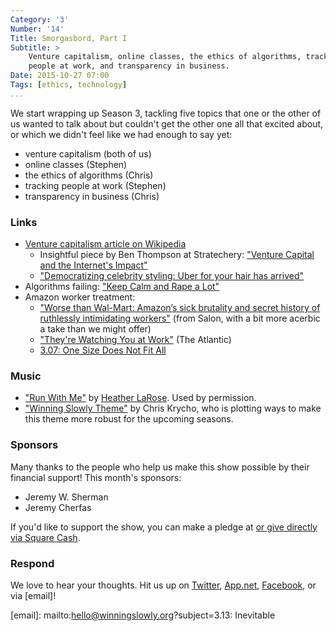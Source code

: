 ```yaml
---
Category: '3'
Number: '14'
Title: Smorgasbord, Part I
Subtitle: >
    Venture capitalism, online classes, the ethics of algorithms, tracking
    people at work, and transparency in business.
Date: 2015-10-27 07:00
Tags: [ethics, technology]
...
```


We start wrapping up Season 3, tackling five topics that one or the other of us
wanted to talk about but couldn't get the other one all that excited about, or
which we didn't feel like we had enough to say yet:

  - venture capitalism (both of us)
  - online classes (Stephen)
  - the ethics of algorithms (Chris)
  - tracking people at work (Stephen)
  - transparency in business (Chris)

### Links

  - [Venture capitalism article on Wikipedia][wikipedia]
      + Insightful piece by Ben Thompson at Stratechery: ["Venture Capital and
        the Internet's Impact"][stratechery]
      + ["Democratizing celebrity styling: Uber for your hair has arrived"][uber]
  - Algorithms failing: ["Keep Calm and Rape a Lot"][calm]
  - Amazon worker treatment:
      + ["Worse than Wal-Mart: Amazon’s sick brutality and secret history of
        ruthlessly intimidating workers"][salon] (from Salon, with a bit more
        acerbic a take than we might offer)
      + ["They're Watching You at Work"][atlantic] (The Atlantic)
      + [3.07: One Size Does Not Fit All][3.07]

[wikipedia]: https://en.wikipedia.org/wiki/Venture_capital
[stratechery]: https://stratechery.com/2015/venture-capital-and-the-internets-impact/
[uber]: https://pando.com/2014/01/27/democratizing-celebrity-styling-uber-for-your-hair-has-arrived/
[calm]: http://money.cnn.com/2013/03/05/smallbusiness/keep-calm-and-carry-on/
[salon]: http://www.salon.com/2014/02/23/worse_than_wal_mart_amazons_sick_brutality_and_secret_history_of_ruthlessly_intimidating_workers/
[atlantic]: http://www.theatlantic.com/magazine/archive/2013/12/theyre-watching-you-at-work/354681/
[3.07]: http://www.winningslowly.org/3.07/

### Music

  - ["Run With Me"](https://soundcloud.com/heatherlarose/run-with-me) by
    [Heather LaRose](http://www.heatherlarose.com). Used by permission.
  - ["Winning Slowly Theme"](//soundcloud.com/chriskrycho/winning-slowly)
    by Chris Krycho, who is plotting ways to make this theme more robust for the
    upcoming seasons.

### Sponsors

Many thanks to the people who help us make this show possible by their financial
support! This month's sponsors:

  - Jeremy W. Sherman
  - Jeremy Cherfas

If you'd like to support the show, you can make a pledge at <a href='https://www.patreon.com/winningslowly' rel='payment'> or give
directly via [Square Cash].

[Patreon]: //www.patreon.com/winningslowly
[Square Cash]: //cash.me/$winningslowly

### Respond

We love to hear your thoughts. Hit us up on [Twitter], [App.net], [Facebook], or
via [email]!

[Twitter]: //www.twitter.com/winningslowly
[App.net]: //www.twitter.com/winningslowly
[Facebook]: //www.facebook.com/winningslowlypodcast
[email]: mailto:hello@winningslowly.org?subject=3.13: Inevitable
